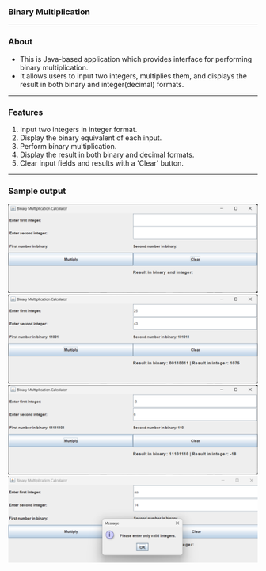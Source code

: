 ### Binary Multiplication
---
### About
- This is Java-based application which provides interface for performing binary multiplication. 
- It allows users to input two integers, multiplies them, and displays the result in both binary and integer(decimal) formats.
---
### Features
1. Input two integers in integer format.
2. Display the binary equivalent of each input.
3. Perform binary multiplication.
4. Display the result in both binary and decimal formats.
5. Clear input fields and results with a 'Clear' button.
---
### Sample output
![Layout](screenshot/layout.png)
![Output1](screenshot/poutput.png)
![Output2](screenshot/noutput.png)
![InvalidOutput](screenshot/invalidoutput.png)
